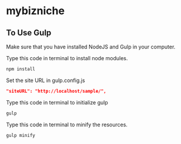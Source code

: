 # mybizniche

## To Use Gulp
Make sure that you have installed NodeJS and Gulp in your computer.

Type this code in terminal to install node modules.
```bash
npm install
```

Set the site URL in gulp.config.js
```json
"siteURL": "http://localhost/sample/",
```

Type this code in terminal to initialize gulp
```bash
gulp
```

Type this code in terminal to minify the resources.
```bash
gulp minify
```
